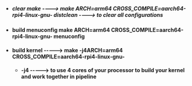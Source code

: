 - ##### clear make ----> make ARCH=arm64  CROSS_COMPILE=aarch64-rpi4-linux-gnu-  distclean   ----> to clear  all configurations
- #### build menuconfig  make ARCH=arm64  CROSS_COMPILE=aarch64-rpi4-linux-gnu-  menuconfig
- #### build kernel   -----> make -j4ARCH=arm64 CROSS_COMPILE=aarch64-rpi4-linux-gnu-
	- #### -j4 -----> to use 4 cores of your processor to build your kernel and work together  in pipeline 